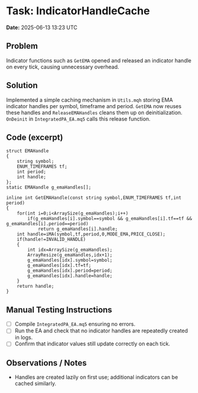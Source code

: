 # Task: IndicatorHandleCache
**Date:** 2025-06-13 13:23 UTC

## Problem
Indicator functions such as `GetEMA` opened and released an indicator handle on every tick, causing unnecessary overhead.

## Solution
Implemented a simple caching mechanism in `Utils.mqh` storing EMA indicator handles per symbol, timeframe and period. `GetEMA` now reuses these handles and `ReleaseEMAHandles` cleans them up on deinitialization. `OnDeinit` in `IntegratedPA_EA.mq5` calls this release function.

## Code (excerpt)
```mql5
struct EMAHandle
{
    string symbol;
    ENUM_TIMEFRAMES tf;
    int period;
    int handle;
};
static EMAHandle g_emaHandles[];

inline int GetEMAHandle(const string symbol,ENUM_TIMEFRAMES tf,int period)
{
    for(int i=0;i<ArraySize(g_emaHandles);i++)
        if(g_emaHandles[i].symbol==symbol && g_emaHandles[i].tf==tf && g_emaHandles[i].period==period)
            return g_emaHandles[i].handle;
    int handle=iMA(symbol,tf,period,0,MODE_EMA,PRICE_CLOSE);
    if(handle!=INVALID_HANDLE)
    {
        int idx=ArraySize(g_emaHandles);
        ArrayResize(g_emaHandles,idx+1);
        g_emaHandles[idx].symbol=symbol;
        g_emaHandles[idx].tf=tf;
        g_emaHandles[idx].period=period;
        g_emaHandles[idx].handle=handle;
    }
    return handle;
}
```

## Manual Testing Instructions
- [ ] Compile `IntegratedPA_EA.mq5` ensuring no errors.
- [ ] Run the EA and check that no indicator handles are repeatedly created in logs.
- [ ] Confirm that indicator values still update correctly on each tick.

## Observations / Notes
- Handles are created lazily on first use; additional indicators can be cached similarly.
